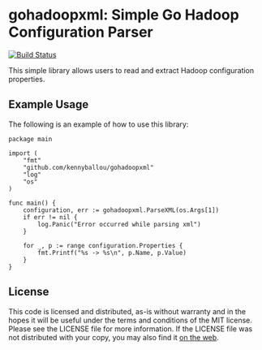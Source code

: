 # gohadoopxml: Simple Go Hadoop Configuration Parser #

[![Build Status](https://travis-ci.org/kennyballou/gohadoopxml.svg?branch=master)](https://travis-ci.org/kennyballou/gohadoopxml)

This simple library allows users to read and extract Hadoop configuration
properties.

## Example Usage ##

The following is an example of how to use this library:

    package main

    import (
        "fmt"
        "github.com/kennyballou/gohadoopxml"
        "log"
        "os"
    )

    func main() {
        configuration, err := gohadoopxml.ParseXML(os.Args[1])
        if err != nil {
            log.Panic("Error occurred while parsing xml")
        }

        for _, p := range configuration.Properties {
            fmt.Printf("%s -> %s\n", p.Name, p.Value)
        }
    }

## License ##

This code is licensed and distributed, as-is without warranty and in the hopes
it will be useful under the terms and conditions of the MIT license. Please see
the LICENSE file for more information. If the LICENSE file was not distributed
with your copy, you may also find it [on the web][1].

[1]: http://opensource.org/licenses/MIT

